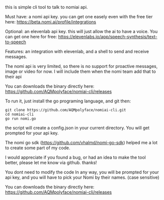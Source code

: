 this is simple cli tool to talk to nomiai api.

Must have: a nomi api key. you can get one easely even with the free tier here: https://beta.nomi.ai/profile/integrations

Optional: an elevenlab api key. this will just allow the ai to have a voice. You can get one here for free: https://elevenlabs.io/app/speech-synthesis/text-to-speech

Features: an integration with elevenlab, and a shell to send and receive messages.

The nomi api is very limited, so there is no support for proactive messages, image or video for now. I will include them when the nomi team add that to their api

You can downloads the binary directly here: https://github.com/AQMpolyface/nomiai-cli/releases

To run it, just install the go programing language, and git then:


````
git clone https://github.com/AQMpolyface/nomiai-cli.git
cd nomiai-cli
go run nomi.go
````



the script will create a config.json in your current directory.
You will get prompted for your api key.

The nomi go sdk (https://github.com/vhalmd/nomi-go-sdk) helped me a lot to create some part of my code.

I would appreciate if you found a bug, or had an idea to make the tool better, please let me know via github. thanks!

You dont need to modify the code In any way, you will be prompted for your api key, and you will have to pick your Nomi by their names. (case sensitive)

You can downloads the binary directly here: https://github.com/AQMpolyface/nomiai-cli/releases
